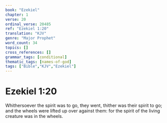 ```yaml
---
book: "Ezekiel"
chapter: 1
verse: 20
ordinal_verse: 20485
ref: "Ezekiel 1:20"
translation: "KJV"
genre: "Major Prophet"
word_count: 34
topics: []
cross_references: []
grammar_tags: [conditional]
thematic_tags: [names-of-god]
tags: ["Bible","KJV","Ezekiel"]
---
```


# Ezekiel 1:20

Whithersoever the spirit was to go, they went, thither was their spirit to go; and the wheels were lifted up over against them: for the spirit of the living creature was in the wheels.
